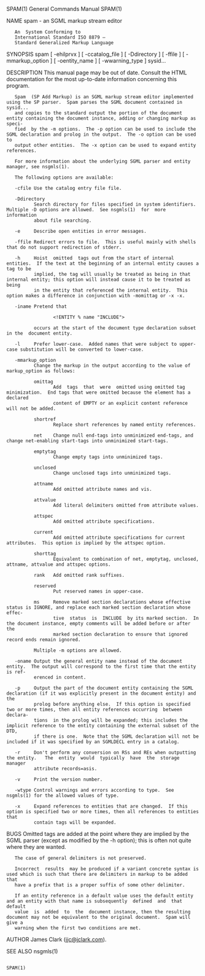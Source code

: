 SPAM(1)                                                       General Commands Manual                                                      SPAM(1)

NAME
       spam - an SGML markup stream editor

       An  System Conforming to
       International Standard ISO 8879 —
       Standard Generalized Markup Language

SYNOPSIS
       spam [ -ehilprvx ] [ -ccatalog_file ] [ -Ddirectory ] [ -ffile ] [ -mmarkup_option ] [ -oentity_name ] [ -wwarning_type ] sysid...

DESCRIPTION
       This manual page may be out of date.  Consult the HTML documentation for the most up-to-date information concerning this program.

       Spam  (SP Add Markup) is an SGML markup stream editor implemented using the SP parser.  Spam parses the SGML document contained in sysid...
       and copies to the standard output the portion of the document entity containing the document instance, adding or changing markup as  speci‐
       fied  by the -m options.  The -p option can be used to include the SGML declaration and prolog in the output.  The -o option can be used to
       output other entities.  The -x option can be used to expand entity references.

       For more information about the underlying SGML parser and entity manager, see nsgmls(1).

       The following options are available:

       -cfile Use the catalog entry file file.

       -Ddirectory
              Search directory for files specified in system identifiers.  Multiple -D options are allowed.  See nsgmls(1)  for  more  information
              about file searching.

       -e     Describe open entities in error messages.

       -ffile Redirect errors to file.  This is useful mainly with shells that do not support redirection of stderr.

       -h     Hoist  omitted  tags out from the start of internal entities.  If the text at the beginning of an internal entity causes a tag to be
              implied, the tag will usually be treated as being in that internal entity; this option will instead cause it to be treated as  being
              in the entity that referenced the internal entity.  This option makes a difference in conjunction with -momittag or -x -x.

       -iname Pretend that

                     <!ENTITY % name "INCLUDE">

              occurs at the start of the document type declaration subset in the  document entity.

       -l     Prefer lower-case.  Added names that were subject to upper-case substitution will be converted to lower-case.

       -mmarkup_option
              Change the markup in the output according to the value of markup_option as follows:

              omittag
                     Add  tags  that  were  omitted using omitted tag minimization.  End tags that were omitted because the element has a declared
                     content of EMPTY or an explicit content reference will not be added.

              shortref
                     Replace short references by named entity references.

              net    Change null end-tags into unminimized end-tags, and change net-enabling start-tags into unminimized start-tags.

              emptytag
                     Change empty tags into unminimized tags.

              unclosed
                     Change unclosed tags into unminimized tags.

              attname
                     Add omitted attribute names and vis.

              attvalue
                     Add literal delimiters omitted from attribute values.

              attspec
                     Add omitted attribute specifications.

              current
                     Add omitted attribute specifications for current attributes.  This option is implied by the attspec option.

              shorttag
                     Equivalent to combination of net, emptytag, unclosed, attname, attvalue and attspec options.

              rank   Add omitted rank suffixes.

              reserved
                     Put reserved names in upper-case.

              ms     Remove marked section declarations whose effective status is IGNORE, and replace each marked section declaration whose effec‐
                     tive  status  is  INCLUDE  by its marked section.  In the document instance, empty comments will be added before or after the
                     marked section declaration to ensure that ignored record ends remain ignored.

              Multiple -m options are allowed.

       -oname Output the general entity name instead of the document entity.  The output will correspond to the first time that the entity is ref‐
              erenced in content.

       -p     Output the part of the document entity containing the SGML declaration (if it was explicitly present in the document entity) and the
              prolog before anything else.  If this option is specified two or more times, then all entity references occurring  between  declara‐
              tions  in the prolog will be expanded; this includes the implicit reference to the entity containing the external subset of the DTD,
              if there is one.  Note that the SGML declaration will not be included if it was specified by an SGMLDECL entry in a catalog.

       -r     Don't perform any conversion on RSs and REs when outputting the entity.   The  entity  would  typically  have  the  storage  manager
              attribute records=asis.

       -v     Print the version number.

       -wtype Control warnings and errors according to type.  See nsgmls(1) for the allowed values of type.

       -x     Expand references to entities that are changed.  If this option is specified two or more times, then all references to entities that
              contain tags will be expanded.

BUGS
       Omitted tags are added at the point where they are implied by the SGML parser (except as modified by the -h  option);  this  is  often  not
       quite where they are wanted.

       The case of general delimiters is not preserved.

       Incorrect  results  may be produced if a variant concrete syntax is used which is such that there are delimiters in markup to be added that
       have a prefix that is a proper suffix of some other delimiter.

       If an entity reference in a default value uses the default entity and an entity with that name is subsequently  defined  and  that  default
       value  is  added  to  the  document instance, then the resulting document may not be equivalent to the original document.  Spam will give a
       warning when the first two conditions are met.

AUTHOR
       James Clark (jjc@jclark.com).

SEE ALSO
       nsgmls(1)

                                                                                                                                           SPAM(1)
